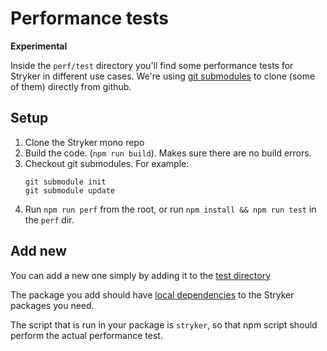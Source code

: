 # Performance tests

**Experimental**

Inside the `perf/test` directory you'll find some performance tests for Stryker in different use cases.
We're using [git submodules](https://git-scm.com/book/en/v2/Git-Tools-Submodules) to clone (some of them) directly
from github.

## Setup

1. Clone the Stryker mono repo
2. Build the code. (`npm run build`). Makes sure there are no build errors.
3. Checkout git submodules. For example:
    ```
    git submodule init 
    git submodule update
    ```
4. Run `npm run perf` from the root, or run `npm install && npm run test` in the `perf` dir.

## Add new

You can add a new one simply
by adding it to the [test directory](https://github.com/stryker-mutator/stryker-js/tree/master/perf/test)

The package you add should have [local dependencies](https://github.com/nicojs/node-install-local#install-local) to
the Stryker packages you need.

The script that is run in your package is `stryker`, so that npm script should perform the actual performance test.
